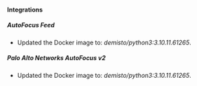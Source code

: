 #### Integrations
##### AutoFocus Feed
- Updated the Docker image to: *demisto/python3:3.10.11.61265*.
##### Palo Alto Networks AutoFocus v2
- Updated the Docker image to: *demisto/python3:3.10.11.61265*.
